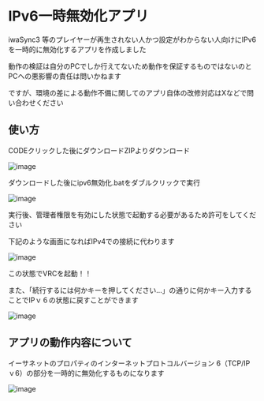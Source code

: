 # IPv6一時無効化アプリ
iwaSync3 等のプレイヤーが再生されない人かつ設定がわからない人向けにIPv6を一時的に無効化するアプリを作成しました

動作の検証は自分のPCでしか行えてないため動作を保証するものではないのとPCへの悪影響の責任は問いかねます

ですが、環境の差による動作不備に関してのアプリ自体の改修対応はXなどで問い合わせください

## 使い方
CODEクリックした後にダウンロードZIPよりダウンロード

![image](https://github.com/user-attachments/assets/3c0f6d4d-a24c-41ac-9603-758a7d54b201)


ダウンロードした後にipv6無効化.batをダブルクリックで実行

![image](https://github.com/user-attachments/assets/8b9b1616-17e4-48cb-913d-e9ebdbac1901)

実行後、管理者権限を有効にした状態で起動する必要があるため許可をしてください

下記のような画面になればIPv4での接続に代わります

![image](https://github.com/user-attachments/assets/a5a81a84-5f37-43c7-a1a2-99e36c4e30d5)

この状態でVRCを起動！！


また、「続行するには何かキーを押してください...」の通りに何かキー入力することでIPｖ６の状態に戻すことができます

![image](https://github.com/user-attachments/assets/513c2bd0-a281-48f4-84b3-20ea1de961a3)



## アプリの動作内容について

イーサネットのプロパティのインターネットプロトコルバージョン 6（TCP/IPｖ6）の部分を一時的に無効化するものになります

![image](https://github.com/user-attachments/assets/aea5c4b2-553d-4b50-a0ff-f0ca1f8c8436)

